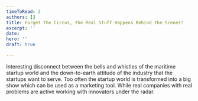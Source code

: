 ```yaml
---
timeToRead: 2
authors: []
title: Forget the Circus, the Real Stuff Happens Behind the Scenes!
excerpt: ''
date: 
hero: ''
draft: true

---
```

Interesting disconnect between the bells and whistles of the maritime startup world and the down-to-earth attitude of the industry that the startups want to serve. Too often the startup world is transformed into a big show which can be used as a marketing tool. While real companies with real problems are active working with innovators under the radar.
